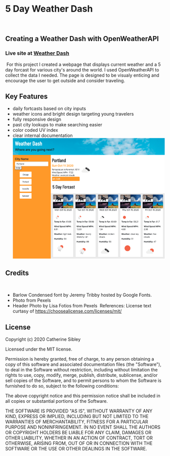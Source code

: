 # 5 Day Weather Dash
​
## Creating a Weather Dash with OpenWeatherAPI

### Live site at [Weather Dash](https://cgsdesign.github.io/weather-dash/)
​
​For this project I created a webpage that displays current weather and a 5 day forcast for various city's around the world. I used OpenWeatherAPI to collect the data I needed. The page is designed to be visualy enticing and encourage the user to get outside and consider traveling.

## Key Features
* daily fortcasts based on city inputs
* weather icons and bright design targeting young travelers
* fully responsive design
* past city lookups to make searching easier
* color coded UV index
* clear internal documentation
![5 Day Weather Dash](assets/images/WeatherDashMockup.png)

## Credits
​
* Barlow Condensed font by Jeremy Tribby hosted by Google Fonts.
* Photo from Pexels
* Header Photo by Lisa Fotios from Pexels
​
​References: 
​License text curtasy of https://choosealicense.com/licenses/mit/
​
​
## License

Copyright (c) 2020 Catherine Sibley

Licensed under the MIT license.

Permission is hereby granted, free of charge, to any person obtaining a copy of this software and associated documentation files (the "Software"), to deal in the Software without restriction, including without limitation the rights to use, copy, modify, merge, publish, distribute, sublicense, and/or sell copies of the Software, and to permit persons to whom the Software is furnished to do so, subject to the following conditions:

The above copyright notice and this permission notice shall be included in all copies or substantial portions of the Software.

THE SOFTWARE IS PROVIDED "AS IS", WITHOUT WARRANTY OF ANY KIND, EXPRESS OR IMPLIED, INCLUDING BUT NOT LIMITED TO THE WARRANTIES OF MERCHANTABILITY,
FITNESS FOR A PARTICULAR PURPOSE AND NONINFRINGEMENT. IN NO EVENT SHALL THE
AUTHORS OR COPYRIGHT HOLDERS BE LIABLE FOR ANY CLAIM, DAMAGES OR OTHER
LIABILITY, WHETHER IN AN ACTION OF CONTRACT, TORT OR OTHERWISE, ARISING FROM, OUT OF OR IN CONNECTION WITH THE SOFTWARE OR THE USE OR OTHER DEALINGS IN THE SOFTWARE.
